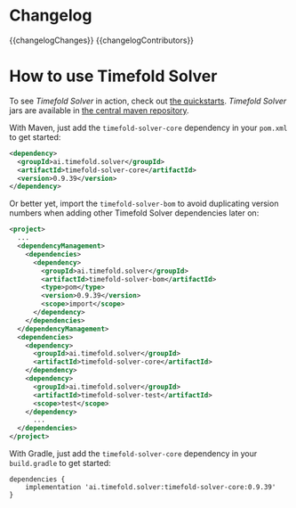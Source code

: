 # Changelog

{{changelogChanges}}
{{changelogContributors}}

# How to use Timefold Solver

To see _Timefold Solver_ in action, check out [the quickstarts](https://github.com/TimefoldAI/timefold-quickstarts).
_Timefold Solver_ jars are available in [the central maven repository](http://search.maven.org/#search|ga|1|ai.timefold.solver).


With Maven, just add the `timefold-solver-core` dependency in your `pom.xml` to get started:

```xml
<dependency>
  <groupId>ai.timefold.solver</groupId>
  <artifactId>timefold-solver-core</artifactId>
  <version>0.9.39</version>
</dependency>
```

Or better yet, import the `timefold-solver-bom` to avoid duplicating version numbers when adding other Timefold Solver dependencies later on:

```xml
<project>
  ...
  <dependencyManagement>
    <dependencies>
      <dependency>
        <groupId>ai.timefold.solver</groupId>
        <artifactId>timefold-solver-bom</artifactId>
        <type>pom</type>
        <version>0.9.39</version>
        <scope>import</scope>
      </dependency>
    </dependencies>
  </dependencyManagement>
  <dependencies>
    <dependency>
      <groupId>ai.timefold.solver</groupId>
      <artifactId>timefold-solver-core</artifactId>
    </dependency>
    <dependency>
      <groupId>ai.timefold.solver</groupId>
      <artifactId>timefold-solver-test</artifactId>
      <scope>test</scope>
    </dependency>
      ...
  </dependencies>
</project>
```

With Gradle, just add the `timefold-solver-core` dependency in your `build.gradle` to get started:

```
dependencies {
    implementation 'ai.timefold.solver:timefold-solver-core:0.9.39'
}
```